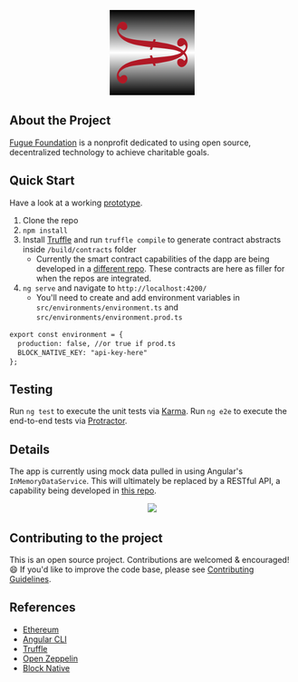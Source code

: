 <p align="center">
  <img src="https://github.com/fuguefoundation/ff-dapp/blob/master/src/assets/images/logo_150.png">
</p>

## About the Project

[Fugue Foundation](https://fuguefoundation.org) is a nonprofit dedicated to using open source, decentralized technology to achieve charitable goals.

## Quick Start

Have a look at a working [prototype](https://fuguefoundation.org/dev/prototype_v0).

1. Clone the repo
2. `npm install`
3. Install [Truffle](https://www.trufflesuite.com/docs/truffle/getting-started/installation) and run `truffle compile` to generate contract abstracts inside `/build/contracts` folder
    - Currently the smart contract capabilities of the dapp are being developed in a [different repo](https://github.com/fuguefoundation/ff-contracts). These contracts are here as filler for when the repos are integrated.
4. `ng serve` and navigate to `http://localhost:4200/`
    - You'll need to create and add environment variables in `src/environments/environment.ts` and `src/environments/environment.prod.ts`

```
export const environment = {
  production: false, //or true if prod.ts
  BLOCK_NATIVE_KEY: "api-key-here"
};
```

## Testing

Run `ng test` to execute the unit tests via [Karma](https://karma-runner.github.io).  Run `ng e2e` to execute the end-to-end tests via [Protractor](http://www.protractortest.org/).

## Details

The app is currently using mock data pulled in using Angular's `InMemoryDataService`. This will ultimately be replaced by a RESTful API, a capability being developed in [this repo](https://github.com/fuguefoundation/ff-api). 

<p align="center">
  <img src="https://github.com/fuguefoundation/ff-dapp/blob/master/src/assets/images/ff-dapp-flow.jpg">
</p>

## Contributing to the project

This is an open source project. Contributions are welcomed & encouraged! :smile: If you'd like to improve the code base, please see [Contributing Guidelines](CONTRIBUTE.md).

## References
* [Ethereum](https://ethereum.org/)
* [Angular CLI](https://github.com/angular/angular-cli)
* [Truffle](http://truffleframework.com/docs/)
* [Open Zeppelin](https://docs.openzeppelin.com/openzeppelin/)
* [Block Native](https://docs.blocknative.com/)
